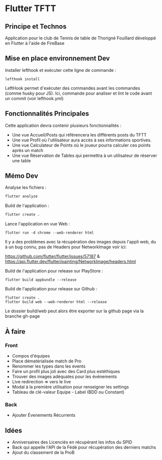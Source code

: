# Flutter TFTT

## Principe et Technos

Application pour le club de Tennis de table de Thorigné Fouillard développé en Flutter à l'aide de FireBase

## Mise en place environnement Dev

Installer lefthook et exécuter cette ligne de commande :
```
lefthook install
```

LeftHook permet d'exécuter des commandes avant les commandes (comme husky pour JS).
Ici, commande pour analiser et lint le code avant un commit (voir lefthook.yml)

## Fonctionnalités Principales

Cette application devra contenir plusieurs fonctionnalités :
- Une vue Accueil/Posts qui référencera les différents posts du TFTT
- Une vue Profil où l'utilisateur aura accès à ses informations sportives.
- Une vue Calculateur de Points où le joueur pourra calculer ces points après un match
- Une vue Réservation de Tables qui permettra à un utilisateur de réserver une table

## Mémo Dev

Analyse les fichiers :
```sh
flutter analyze
```

Build de l'application :
```sh
flutter create . 
```

Lance l'application en vue Web :
```
flutter run -d chrome --web-renderer html
```
Il y a des problèmes avec la récupération des images depuis l'appli web, du à un bug connu, pas de Headers pour NetworkImage voir ici:

https://github.com/flutter/flutter/issues/57187 & https://api.flutter.dev/flutter/painting/NetworkImage/headers.html

Build de l'application pour release sur PlayStore :
```
flutter build appbundle --release
```

Build de l'application pour release sur Github :
```
flutter create .
flutter build web --web-renderer html --release
```
Le dossier build/web peut alors être exporter sur la github page via la branche gh-page

## À faire

### Front

- Compos d'équipes
- Place dématérialisée match de Pro
- Renommer les types dans les events
- Faire un profil plus joli avec des Card plus estéthiques
- Trouver des images adéquates pour les événements
- Live redirection => vers le live
- Modal à la première utilisation pour renseigner les settings
- Tableau de clé-valeur Equipe - Label (BDD ou Constant)

### Back

- Ajouter Évenements Récurrents

## Idées

- Anniversaires des Licenciés en récupérant les infos du SPID
- Back qui appelle l'API de la Fédé pour récupération des derniers matchs
- Ajout du classement de la ProB